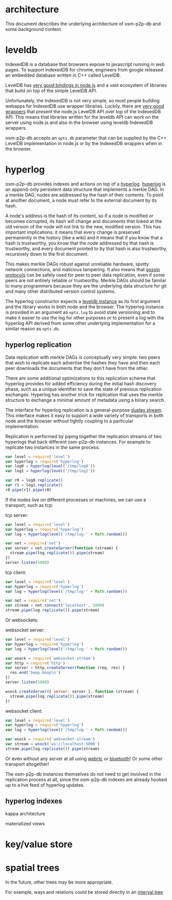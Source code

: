 # architecture

This document describes the underlying architecture of osm-p2p-db and some
background context.

# leveldb

IndexedDB is a database that browsers expose to javascript running in web pages.
To support IndexedDB for chrome, engineers from google released an embedded
database written in C++ called LevelDB.

LevelDB has [very good bindings in node.js][1] and a vast ecosystem of libraries that
build on top of the simple LevelDB API.

Unfortunately, the IndexedDB is not very simple, so most people building webapps
for IndexedDB use wrapper libraries. Luckily, there are [very good wrappers][2]
that present the node.js LevelDB API over top of the IndexedDB API. This means
that libraries written for the leveldb API can work on the server using node.js
and also in the browser using leveldb IndexedDB wrappers.

osm-p2p-db accepts an `opts.db` parameter that can be supplied by the C++
LevelDB implementation in node.js or by the IndexedDB wrappers when in the
browser.

# hyperlog

osm-p2p-db provides indexes and actions on top of a [hyperlog][3].
[hyperlog][3] is an append-only persistent data structure that implements a
merkle DAG. In a merkle DAG, nodes are addressed by the hash of their contents.
To point at another document, a node must refer to the external document by its hash.

A node's address is the hash of its content, so if a node is modified or becomes
corrupted, its hash will change and documents that linked at the old version of
the node will not link to the new, modified version. This has important
implications: it means that every change is preserved permanently in the history
(like a wiki) and it means that if you know that a hash is trustworthy, you know
that the node addressed by that hash is trustworthy, and every document pointed
to by that hash is also trustworthy, recursively down to the first document.

This makes merkle DAGs robust against unreliable hardware, spotty network
connections, and malicious tampering. It also means that [gossip protocols][4]
can be safely used for peer to peer data replication, even if some peers are not
entirely reliable or trustworthy. Merkle DAGs should be familar to many
programmers because they are the underlying data structure for git and many
other distributed version control systems.

The hyperlog constructor expects a [leveldb instance][1] as its first argument
and the library works in both node and the browser. The hyperlog instance is
provided in an argument as `opts.log` to avoid stale versioning and to make it
easier to use the log for other purposes or to present a log with the hyperlog
API derived from some other underlying implementation for a similar reason as
`opts.db`.

## hyperlog replication

Data replication with merkle DAGs is conceptually very simple: two peers that
wish to replicate each advertise the hashes they have and then each peer
downloads the documents that they don't have from the other.

There are some additional optimizations to this replication scheme that hyperlog
provides for added efficiency during the initial hash discovery phase, such as a
unique identifier to save the state of previous replication exchanges.
Hyperlog has another trick for replication that uses the merkle structure to
exchange a minimal amount of metadata using a binary search.

The interface for hyperlog replication is a general-purpose
[duplex stream](https://github.com/substack/stream-handbook#duplex). This
interface makes it easy to support a wide variety of transports in both node and
the browser without tightly coupling to a particular implementation.

Replication is performed by piping together the replication streams of two
hyperlogs that back different osm-p2p-db instances. For example to replicate two
instances in the same process:

``` js
var level = require('level')
var hyperlog = require('hyperlog')
var log0 = hyperlog(level('/tmp/log0'))
var log1 = hyperlog(level('/tmp/log1'))

var r0 = log0.replicate()
var r1 = log1.replicate()
r0.pipe(r1).pipe(r0)
```

If the nodes live on different processes or machines, we can use a transport,
such as tcp:

tcp server:

``` js
var level = require('level')
var hyperlog = require('hyperlog')
var log = hyperlog(level('/tmp/log-' + Math.random())

var net = require('net')
var server = net.createServer(function (stream) {
  stream.pipe(log.replicate()).pipe(stream)
})
server.listen(5000)
```

tcp client:

``` js
var level = require('level')
var hyperlog = require('hyperlog')
var log = hyperlog(level('/tmp/log-' + Math.random())

var net = require('net')
var stream = net.connect('localhost', 5000)
stream.pipe(log.replicate()).pipe(stream)
```

Or websockets:


websocket server:

``` js
var level = require('level')
var hyperlog = require('hyperlog')
var log = hyperlog(level('/tmp/log-' + Math.random())

var wsock = require('websocket-stream')
var http = require('http')
var server = http.createServer(function (req, res) {
  res.end('beep boop\n')
})
server.listen(5000)

wsock.createServer({ server: server }, function (stream) {
  stream.pipe(log.replicate()).pipe(stream)
})
```

websocket client:

``` js
var level = require('level')
var hyperlog = require('hyperlog')
var log = hyperlog(level('/tmp/log-' + Math.random())

var wsock = require('websocket-stream')
var stream = wsock('ws://localhost:5000')
stream.pipe(log.replicate()).pipe(stream)
```

Or even without any server at all using [webrtc][5] or [bluetooth][6]!
Or some other transport altogether!

The osm-p2p-db instances themselves do not need to get involved in the
replication process at all, since the osm-p2p-db indexes are already hooked up
to a live feed of hyperlog updates.

## hyperlog indexes

kappa architecture


materialized views



# key/value store



# spatial trees

In the future, other trees may be more appropriate.

For example, ways and relations could be stored directly in an
[interval tree][7]

[1]: https://github.com/level/levelup
[2]: https://github.com/maxogden/level.js
[3]: https://npmjs.com/package/hyperlog
[4]: https://en.wikipedia.org/wiki/Gossip_protocol
[5]: https://github.com/feross/simple-peer
[6]: https://developer.mozilla.org/en-US/docs/Web/API/BluetoothDevice
[7]: https://en.wikipedia.org/wiki/Interval_tree

